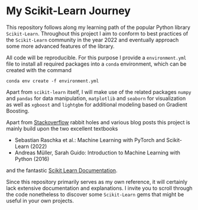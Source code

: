 # My Scikit-Learn Journey

This repository follows along my learning path of the popular Python library `Scikit-Learn`.
Throughout this project I aim to conform to best practices of the `Scikit-Learn` community in the year 2022 and eventually approach some more advanced features of the library.

All code will be reproducible. For this purpose I provide a `environment.yml` file to install all required packages into a `conda` environment, which can be created with the command

```
conda env create -f environment.yml
```

Apart from `scikit-learn` itself, I will make use of the related packages `numpy` and `pandas` for data manipulation, `matplotlib` and `seaborn` for visualization as well as `xgboost` and `lightgbm` for additional modeling based on Gradient Boosting.

Apart from [Stackoverflow](https://stackoverflow.com/) rabbit holes and various blog posts this project is mainly build upon the two excellent textbooks

- Sebastian Raschka et al.: Machine Learning with PyTorch and Scikit-Learn (2022)
- Andreas Müller, Sarah Guido: Introduction to Machine Learning with Python (2016)

and the fantastic [Scikit Learn Documentation](https://scikit-learn.org/stable/).

Since this repository primarily serves as my own reference, it will certainly lack extensive documentation and explanations.
I invite you to scroll through the code nonetheless to discover some `Scikit-Learn` gems that might be useful in your own projects.
